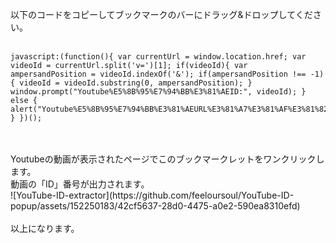 以下のコードをコピーしてブックマークのバーにドラッグ&ドロップしてください。
<br>
<br>
```
javascript:(function(){ var currentUrl = window.location.href; var videoId = currentUrl.split('v=')[1]; if(videoId){ var ampersandPosition = videoId.indexOf('&'); if(ampersandPosition !== -1) { videoId = videoId.substring(0, ampersandPosition); } window.prompt("Youtube%E5%8B%95%E7%94%BB%E3%81%AEID:", videoId); } else { alert("Youtube%E5%8B%95%E7%94%BB%E3%81%AEURL%E3%81%A7%E3%81%AF%E3%81%82%E3%82%8A%E3%81%BE%E3%81%9B%E3%82%93%E3%80%82"); } })();
```
<br>
<br>
Youtubeの動画が表示されたページでこのブックマークレットをワンクリックします。
<br>
動画の「ID」番号が出力されます。
<br>
![YouTube-ID-extractor](https://github.com/feeloursoul/YouTube-ID-popup/assets/152250183/42cf5637-28d0-4475-a0e2-590ea8310efd)
<br>
<br>
以上になります。


